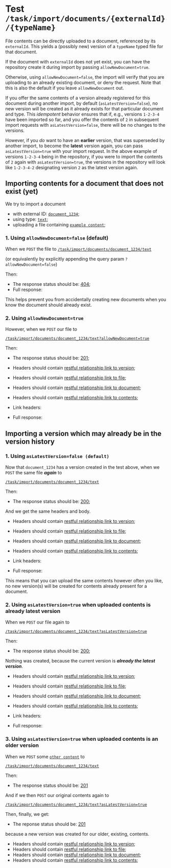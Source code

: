 # Test `/task/import/documents/{externalId}/{typeName}`

File contents can be directly uploaded to a document, referenced by its `externalId`. This yields a (possibly new)
version of a `typeName` typed file for that document.

If the document with `externalId` does not yet exist, you can have the repository create it during import by passing
`allowNewDocument=true`.

Otherwise, using `allowNewDocument=false`, the import will verify that you are uploading to an already existing
document, or deny the request. Note that this is also the default if you leave `allowNewDocument` out.

If you offer the same contents of a version already registered for this document during another import, by
default (`asLatestVersion=false`), no new version will be created as it already exists for that particular document and
type. This _idempotent_ behavior ensures that if, e.g., versions `1-2-3-4` have been imported so far, and you offer the
contents of `2` in subsequent import requests with `asLatestVersion=false`, there will be no changes to the versions.

However, if you _do_ want to have an **earlier** version, that was superseded by another import, to become the
**latest** version again, you can pass `asLatestVersion=true` with your import request. In the above example of
versions `1-2-3-4` being in the repository, if you were to import the contents of `2` again with `asLatestVersion=true`,
the versions in the repository will look like `1-2-3-4-2` designating version `2` as the latest version again.

## Importing contents for a document that does not exist (yet)

We try to import a document

- with external ID: [`document_1234`](- "#externalId");
- using type: [`text`](- "#typeName");
- uploading a file containing [`example content`](- "#originalContents");

### 1. Using `allowNewDocument=false` (default)

When we `POST` the file to
[`/task/import/documents/document_1234/text`](- "#importEndpoint")

(or equivalently by explicitly appending the query param `?allowNewDocument=false`)

[ ](- "#result=retrieve(#importEndpoint, #externalId, #typeName, #originalContents)")

Then:

- The response status should be: [404](- "?=#result.status");
- Full response:

[ ](- "ext:embed=#result.body")

This helps prevent you from accidentally creating new documents when you know the document should already exist.

### 2. Using `allowNewDocument=true`

However, when we `POST` our file to

[`/task/import/documents/document_1234/text?allowNewDocument=true`](- "#importEndpoint2")

[ ](- "#result=retrieve(#importEndpoint2, #externalId, #typeName, #originalContents)")

Then:

- The response status should be: [201](- "?=#result.status");
- Headers should contain [restful relationship link to version](- "?=#result.versionLink");
- Headers should contain [restful relationship link to file](- "?=#result.fileLink");
- Headers should contain [restful relationship link to document](- "?=#result.documentLink");
- Headers should contain [restful relationship link to contents](- "?=#result.contentsLink");

- Link headers:

[ ](- "ext:embed=#result.headers")

- Full response:

[ ](- "ext:embed=#result.body")

## Importing a version which may already be in the version history

### 1. Using `asLatestVersion=false (default)`

Now that `document_1234` has a version created in the test above, when we `POST` the same file
***again*** to

[`/task/import/documents/document_1234/text`](- "#importEndpoint3")

[ ](- "#result=retrieve(#importEndpoint3, #externalId, #typeName, #originalContents)")

Then:

- The response status should be: [200](- "?=#result.status");

And we get the same headers and body.

- Headers should contain [restful relationship link to version](- "?=#result.versionLink");
- Headers should contain [restful relationship link to file](- "?=#result.fileLink");
- Headers should contain [restful relationship link to document](- "?=#result.documentLink");
- Headers should contain [restful relationship link to contents](- "?=#result.contentsLink");

- Link headers:

[ ](- "ext:embed=#result.headers")

- Full response:

[ ](- "ext:embed=#result.body")

This means that you can upload the same contents however often you like, no new version(s) will be created for contents
already present for a document.

### 2. Using `asLatestVersion=true` when uploaded contents is already latest version

When we `POST` our file again to

[`/task/import/documents/document_1234/text?asLatestVersion=true`](- "#importEndpoint4")

[ ](- "#result=retrieve(#importEndpoint4, #externalId, #typeName, #originalContents)")

Then:

- The response status should be: [200](- "?=#result.status");

Nothing was created, because the current version is ***already the latest version***.

- Headers should contain [restful relationship link to version](- "?=#result.versionLink");
- Headers should contain [restful relationship link to file](- "?=#result.fileLink");
- Headers should contain [restful relationship link to document](- "?=#result.documentLink");
- Headers should contain [restful relationship link to contents](- "?=#result.contentsLink");

- Link headers:

[ ](- "ext:embed=#result.headers")

- Full response:

[ ](- "ext:embed=#result.body")

### 3. Using `asLatestVersion=true` when uploaded contents is an older version

When we `POST` some [`other content`](- "#otherContents") to

[`/task/import/documents/document_1234/text`](- "#importEndpoint5")

[ ](- "#result=retrieve(#importEndpoint5, #externalId, #typeName, #otherContents)")

Then:

- The response status should be: [201](- "?=#result.status")

And if we then `POST` our original contents again to

[`/task/import/documents/document_1234/text?asLatestVersion=true`](- "#importEndpoint6")

[ ](- "#result=retrieve(#importEndpoint6, #externalId, #typeName, #originalContents)")

Then, finally, we get:

- The reponse status should be: [201](- "?=#result.status")

because a new version was created for our older, existing, contents.

- Headers should contain [restful relationship link to version](- "?=#result.versionLink");
- Headers should contain [restful relationship link to file](- "?=#result.fileLink");
- Headers should contain [restful relationship link to document](- "?=#result.documentLink");
- Headers should contain [restful relationship link to contents](- "?=#result.contentsLink");
